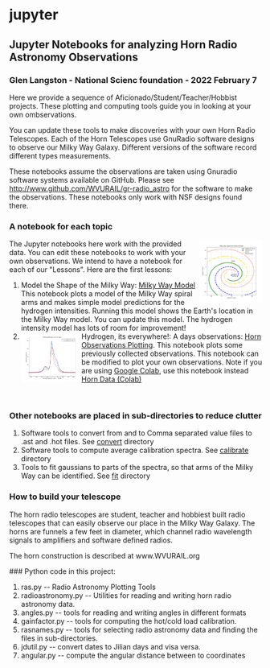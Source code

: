 # jupyter
## Jupyter Notebooks for analyzing Horn Radio Astronomy Observations
### Glen Langston - National Scienc foundation - 2022 February 7

Here we provide a sequence of Aficionado/Student/Teacher/Hobbist projects.
These plotting and computing tools guide you in looking at your own ombservations.

You can update these tools to make discoveries with your own Horn Radio Telescopes.
Each of the Horn Telescopes use GnuRadio software designs to observe our Milky Way Galaxy.  Different versions of the software record different types measurements.

These notebooks assume the observations are taken using Gnuradio software systems available on GitHub.
Please see http://www.github.com/WVURAIL/gr-radio_astro for the software to make the observations.
These notebooks only work with NSF designs found there.
<p>
<h3> A notebook for each topic</h3> <img src="MilkyWaySpiralArms.png" width=25% align="right">
The Jupyter notebooks here work with the provided data.  You can edit these notebooks to work with your own observations.
We intend to have a notebook for each of our "Lessons".   Here are the first lessons:
<p><ol>
<li>
Model the Shape of the Milky Way:  <a href="https://github.com/glangsto/jupyter/blob/master/MilkyWayIntensityModel.ipynb">
  Milky Way Model</a>
  This notebook plots a model of the Milky Way spiral arms and makes simple model predictions for the hydrogen intensities.
  Running this model shows the Earth's location in the Milky Way model.  You can update this model.   The hydrogen intensity model has lots of room for improvement!
 
<li>Hydrogen, its everywhere!:  A days observations: 
  <img src="RealIntensityVsVelocity.png" width=25% alt="Real Horn Radio Telescope Spectra" align="left">
  <a href="https://github.com/glangsto/jupyter/blob/master/MilkyWayPlotting.ipynb"> Horn Observations Plotting</a>.
  This notebook plots some previously collected observations.  This notebook can be modified to plot your own observations.
  Note if you are using <a href="https://colab.research.google.com" >Google Colab</a>, use this notebook instead 
  <a href="https://github.com/glangsto/jupyter/blob/master/MilkyWayPlottingColab.ipynb"> Horn Data (Colab)</a>
</ol>
<p>
<br>
<h3> Other notebooks are placed in sub-directories to reduce clutter</h3>
<ol>
<li>
Software tools to convert from and to Comma separated value files to .ast and .hot files.
See <a href="https://github.com/glangsto/jupyter/blob/master/convert"> convert</a> directory
<li>
Software tools to compute average calibration spectra.
See <a href="https://github.com/glangsto/jupyter/blob/master/calibrate"> calibrate</a> directory
<li>
Tools to fit gaussians to parts of the spectra, so that arms of the Milky Way can be identified.
See <a href="https://github.com/glangsto/jupyter/blob/master/convert"> fit</a> directory

</ol>
<p>
  
<h3>How to build your telescope</h3>
  
The horn radio telescopes are student, teacher and hobbiest built radio telescopes that can easily observe our place in the Milky Way Galaxy.   The horns are funnels a few feet in diameter, which channel radio wavelength signals to amplifiers and software defined radios. 
<p>
The horn construction is described at www.WVURAIL.org
<p>
### Python code in this project:
  <ol>
    <li> ras.py -- Radio Astronomy Plotting Tools
    <li> radioastronomy.py -- Utilities for reading and writing horn radio astronomy data.
    <li> angles.py -- tools for reading and writing angles in different formats
    <li> gainfactor.py -- tools for computing the hot/cold load calibration.
    <li> rasnames.py -- tools for selecting radio astronomy data and finding the files in sub-directories.
    <li> jdutil.py -- convert dates to Jilian days and visa versa.
    <li> angular.py -- compute the angular distance between to coordinates
  </ol>
